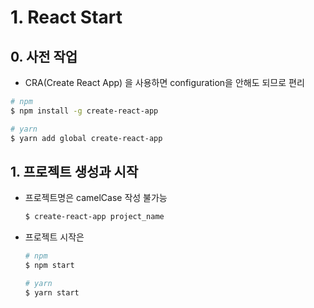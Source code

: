 # 1. React Start

## 0. 사전 작업

- CRA(Create React App) 을 사용하면 configuration을 안해도 되므로 편리

```bash
# npm
$ npm install -g create-react-app

# yarn
$ yarn add global create-react-app
```

## 1. 프로젝트 생성과 시작

- 프로젝트명은 camelCase 작성 불가능

  ```bash
  $ create-react-app project_name
  ```

- 프로젝트 시작은

  ```bash
  # npm
  $ npm start
  
  # yarn
  $ yarn start
  ```
